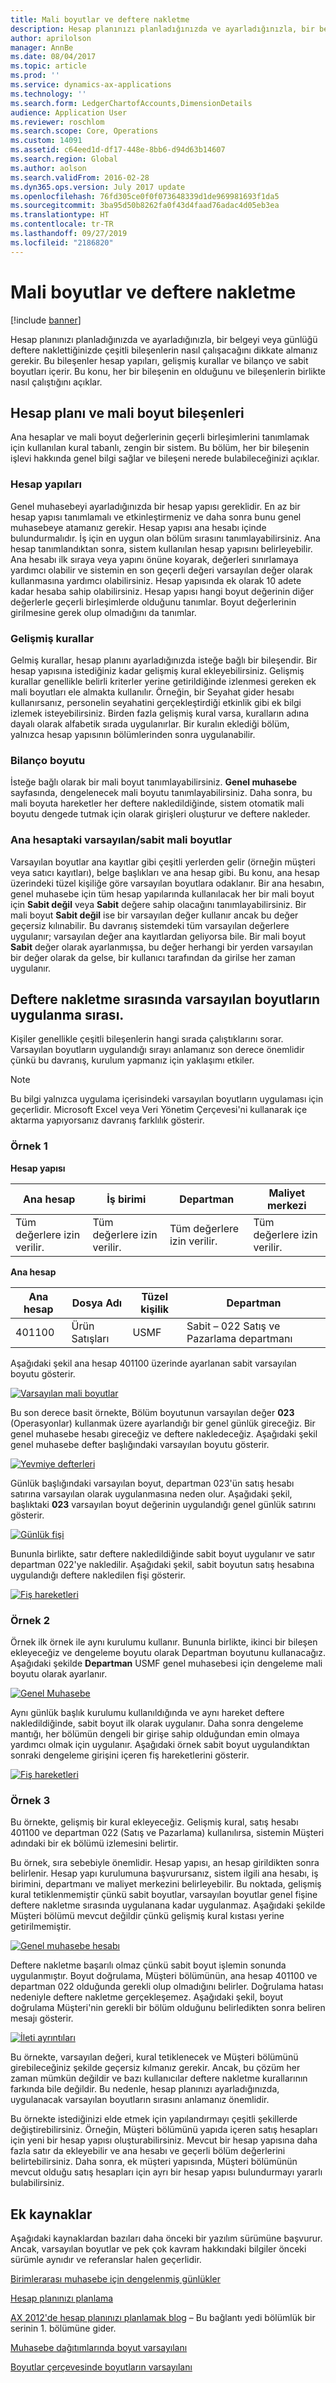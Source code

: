 ```yaml
---
title: Mali boyutlar ve deftere nakletme
description: Hesap planınızı planladığınızda ve ayarladığınızla, bir belgeyi veya günlüğü deftere naklettiğinizde çeşitli bileşenlerin nasıl çalışacağını dikkate almanız gerekir. Bu bileşenler hesap yapıları, gelişmiş kurallar ve bilanço ve sabit boyutları içerir. Bu konu, her bir bileşenin en olduğunu ve bileşenlerin birlikte nasıl çalıştığını açıklar.
author: aprilolson
manager: AnnBe
ms.date: 08/04/2017
ms.topic: article
ms.prod: ''
ms.service: dynamics-ax-applications
ms.technology: ''
ms.search.form: LedgerChartofAccounts,DimensionDetails
audience: Application User
ms.reviewer: roschlom
ms.search.scope: Core, Operations
ms.custom: 14091
ms.assetid: c64eed1d-df17-448e-8bb6-d94d63b14607
ms.search.region: Global
ms.author: aolson
ms.search.validFrom: 2016-02-28
ms.dyn365.ops.version: July 2017 update
ms.openlocfilehash: 76fd305ce0f0f073648339d1de969981693f1da5
ms.sourcegitcommit: 3ba95d50b8262fa0f43d4faad76adac4d05eb3ea
ms.translationtype: HT
ms.contentlocale: tr-TR
ms.lasthandoff: 09/27/2019
ms.locfileid: "2186820"
---
```

# <a name="financial-dimensions-and-posting"></a>Mali boyutlar ve deftere nakletme 

[!include [banner](../includes/banner.md)]

Hesap planınızı planladığınızda ve ayarladığınızla, bir belgeyi veya günlüğü deftere naklettiğinizde çeşitli bileşenlerin nasıl çalışacağını dikkate almanız gerekir. Bu bileşenler hesap yapıları, gelişmiş kurallar ve bilanço ve sabit boyutları içerir. Bu konu, her bir bileşenin en olduğunu ve bileşenlerin birlikte nasıl çalıştığını açıklar.

## <a name="chart-of-accounts-and-financial-dimension-components"></a>Hesap planı ve mali boyut bileşenleri

Ana hesaplar ve mali boyut değerlerinin geçerli birleşimlerini tanımlamak için kullanılan kural tabanlı, zengin bir sistem. Bu bölüm, her bir bileşenin işlevi hakkında genel bilgi sağlar ve bileşeni nerede bulabileceğinizi açıklar.

### <a name="account-structures"></a>Hesap yapıları

Genel muhasebeyi ayarladığınızda bir hesap yapısı gereklidir. En az bir hesap yapısı tanımlamalı ve etkinleştirmeniz ve daha sonra bunu genel muhasebeye atamanız gerekir. Hesap yapısı ana hesabı içinde bulundurmalıdır. İş için en uygun olan bölüm sırasını tanımlayabilirsiniz. Ana hesap tanımlandıktan sonra, sistem kullanılan hesap yapısını belirleyebilir. Ana hesabı ilk sıraya veya yapını önüne koyarak, değerleri sınırlamaya yardımcı olabilir ve sistemin en son geçerli değeri varsayılan değer olarak kullanmasına yardımcı olabilirsiniz. Hesap yapısında ek olarak 10 adete kadar hesaba sahip olabilirsiniz. Hesap yapısı hangi boyut değerinin diğer değerlerle geçerli birleşimlerde olduğunu tanımlar. Boyut değerlerinin girilmesine gerek olup olmadığını da tanımlar.

### <a name="advanced-rules"></a>Gelişmiş kurallar

Gelmiş kurallar, hesap planını ayarladığınızda isteğe bağlı bir bileşendir. Bir hesap yapısına istediğiniz kadar gelişmiş kural ekleyebilirsiniz. Gelişmiş kurallar genellikle belirli kriterler yerine getirildiğinde izlenmesi gereken ek mali boyutları ele almakta kullanılır. Örneğin, bir Seyahat gider hesabı kullanırsanız, personelin seyahatini gerçekleştirdiği etkinlik gibi ek bilgi izlemek isteyebilirsiniz. Birden fazla gelişmiş kural varsa, kuralların adına dayalı olarak alfabetik sırada uygulanırlar. Bir kuralın eklediği bölüm, yalnızca hesap yapısının bölümlerinden sonra uygulanabilir.

### <a name="balancing-dimension"></a>Bilanço boyutu

İsteğe bağlı olarak bir mali boyut tanımlayabilirsiniz. **Genel muhasebe** sayfasında, dengelenecek mali boyutu tanımlayabilirsiniz. Daha sonra, bu mali boyuta hareketler her deftere nakledildiğinde, sistem otomatik mali boyutu dengede tutmak için olarak girişleri oluşturur ve deftere nakleder.

### <a name="defaultfixed-financial-dimensions-on-the-main-account"></a>Ana hesaptaki varsayılan/sabit mali boyutlar

Varsayılan boyutlar ana kayıtlar gibi çeşitli yerlerden gelir (örneğin müşteri veya satıcı kayıtları), belge başlıkları ve ana hesap gibi. Bu konu, ana hesap üzerindeki tüzel kişiliğe göre varsayılan boyutlara odaklanır. Bir ana hesabın, genel muhasebe için tüm hesap yapılarında kullanılacak her bir mali boyut için **Sabit değil** veya **Sabit** değere sahip olacağını tanımlayabilirsiniz. Bir mali boyut **Sabit değil** ise bir varsayılan değer kullanır ancak bu değer geçersiz kılınabilir. Bu davranış sistemdeki tüm varsayılan değerlere uygulanır; varsayılan değer ana kayıtlardan geliyorsa bile. Bir mali boyut **Sabit** değer olarak ayarlanmışsa, bu değer herhangi bir yerden varsayılan bir değer olarak da gelse, bir kullanıcı tarafından da girilse her zaman uygulanır.

## <a name="order-in-which-default-dimensions-are-applied-during-posting"></a>Deftere nakletme sırasında varsayılan boyutların uygulanma sırası.

Kişiler genellikle çeşitli bileşenlerin hangi sırada çalıştıklarını sorar. Varsayılan boyutların uygulandığı sırayı anlamanız son derece önemlidir çünkü bu davranış, kurulum yapmanız için yaklaşımı etkiler.

> [!NOTE]
> Bu bilgi yalnızca uygulama içerisindeki varsayılan boyutların uygulaması için geçerlidir. Microsoft Excel veya Veri Yönetim Çerçevesi'ni kullanarak içe aktarma yapıyorsanız davranış farklılık gösterir.

### <a name="example-1"></a>Örnek 1

**Hesap yapısı**

| Ana hesap            | İş birimi           | Departman              | Maliyet merkezi             |
|-------------------------|-------------------------|-------------------------|-------------------------|
| Tüm değerlere izin verilir. | Tüm değerlere izin verilir. | Tüm değerlere izin verilir. | Tüm değerlere izin verilir. |

**Ana hesap**

| Ana hesap | Dosya Adı          | Tüzel kişilik | Departman                                 |
|--------------|---------------|--------------|--------------------------------------------|
| 401100       | Ürün Satışları | USMF         | Sabit – 022 Satış ve Pazarlama departmanı |

Aşağıdaki şekil ana hesap 401100 üzerinde ayarlanan sabit varsayılan boyutu gösterir.

[![Varsayılan mali boyutlar](./media/default-dimensions.png)](./media/default-dimensions.png)

Bu son derece basit örnekte, Bölüm boyutunun varsayılan değer **023** (Operasyonlar) kullanmak üzere ayarlandığı bir genel günlük gireceğiz. Bir genel muhasebe hesabı gireceğiz ve deftere nakledeceğiz. Aşağıdaki şekil genel muhasebe defter başlığındaki varsayılan boyutu gösterir.

[![Yevmiye defterleri](./media/general-journal.png)](./media/general-journal.png)

Günlük başlığındaki varsayılan boyut, departman 023'ün satış hesabı satırına varsayılan olarak uygulanmasına neden olur. Aşağıdaki şekil, başlıktaki **023** varsayılan boyut değerinin uygulandığı genel günlük satırını gösterir.

[![Günlük fişi](./media/journal-voucher.png)](./media/journal-voucher.png)

Bununla birlikte, satır deftere nakledildiğinde sabit boyut uygulanır ve satır departman 022'ye nakledilir. Aşağıdaki şekil, sabit boyutun satış hesabına uygulandığı deftere nakledilen fişi gösterir.

[![Fiş hareketleri](./media/voucher-transactions.png)](./media/voucher-transactions.png)

### <a name="example-2"></a>Örnek 2

Örnek ilk örnek ile aynı kurulumu kullanır. Bununla birlikte, ikinci bir bileşen ekleyeceğiz ve dengeleme boyutu olarak Departman boyutunu kullanacağız. Aşağıdaki şekilde **Departman** USMF genel muhasebesi için dengeleme mali boyutu olarak ayarlanır.

[![Genel Muhasebe](./media/ledger.png)](./media/ledger.png)

Aynı günlük başlık kurulumu kullanıldığında ve aynı hareket deftere nakledildiğinde, sabit boyut ilk olarak uygulanır. Daha sonra dengeleme mantığı, her bölümün dengeli bir girişe sahip olduğundan emin olmaya yardımcı olmak için uygulanır. Aşağıdaki örnek sabit boyut uygulandıktan sonraki dengeleme girişini içeren fiş hareketlerini gösterir.

[![Fiş hareketleri](./media/voucher-transactions2.png)](./media/voucher-transactions2.png)

### <a name="example-3"></a>Örnek 3

Bu örnekte, gelişmiş bir kural ekleyeceğiz. Gelişmiş kural, satış hesabı 401100 ve departman 022 (Satış ve Pazarlama) kullanılırsa, sistemin Müşteri adındaki bir ek bölümü izlemesini belirtir.

Bu örnek, sıra sebebiyle önemlidir. Hesap yapısı, an hesap girildikten sonra belirlenir. Hesap yapı kurulumuna başvurursanız, sistem ilgili ana hesabı, iş birimini, departmanı ve maliyet merkezini belirleyebilir. Bu noktada, gelişmiş kural tetiklenmemiştir çünkü sabit boyutlar, varsayılan boyutlar genel fişine deftere nakletme sırasında uygulanana kadar uygulanmaz. Aşağıdaki şekilde Müşteri bölümü mevcut değildir çünkü gelişmiş kural kıstası yerine getirilmemiştir.

[![Genel muhasebe hesabı](./media/drop-down.png)](./media/drop-down.png)

Deftere nakletme başarılı olmaz çünkü sabit boyut işlemin sonunda uygulanmıştır. Boyut doğrulama, Müşteri bölümünün, ana hesap 401100 ve departman 022 olduğunda gerekli olup olmadığını belirler. Doğrulama hatası nedeniyle deftere nakletme gerçekleşemez. Aşağıdaki şekil, boyut doğrulama Müşteri'nin gerekli bir bölüm olduğunu belirledikten sonra beliren mesajı gösterir.

[![İleti ayrıntıları](./media/message.png)](./media/message.png)

Bu örnekte, varsayılan değeri, kural tetiklenecek ve Müşteri bölümünü girebileceğiniz şekilde geçersiz kılmanız gerekir. Ancak, bu çözüm her zaman mümkün değildir ve bazı kullanıcılar deftere nakletme kurallarının farkında bile değildir. Bu nedenle, hesap planınızı ayarladığınızda, uygulanacak varsayılan boyutların sırasını anlamanız önemlidir.

Bu örnekte istediğinizi elde etmek için yapılandırmayı çeşitli şekillerde değiştirebilirsiniz. Örneğin, Müşteri bölümünü yapıda içeren satış hesapları için yeni bir hesap yapısı oluşturabilirsiniz. Mevcut bir hesap yapısına daha fazla satır da ekleyebilir ve ana hesabı ve geçerli bölüm değerlerini belirtebilirsiniz. Daha sonra, ek müşteri yapısında, Müşteri bölümünün mevcut olduğu satış hesapları için ayrı bir hesap yapısı bulundurmayı yararlı bulabilirsiniz.

## <a name="additional-resources"></a>Ek kaynaklar 

Aşağıdaki kaynaklardan bazıları daha önceki bir yazılım sürümüne başvurur. Ancak, varsayılan boyutlar ve pek çok kavram hakkındaki bilgiler önceki sürümle aynıdır ve referanslar halen geçerlidir.

[Birimlerarası muhasebe için dengelenmiş günlükler](example-balanced-journals-interunit-accounting.md)

[Hesap planınızı planlama](plan-chart-of-accounts.md) 

[AX 2012'de hesap planınızı planlamak blog](https://blogs.msdn.microsoft.com/axsa/2014/06/12/planning-your-chart-of-accounts-in-ax-2012-part-1-of-7/) – Bu bağlantı yedi bölümlük bir serinin 1. bölümüne gider.

[Muhasebe dağıtımlarında boyut varsayılanı](https://blogs.msdn.microsoft.com/ax_gfm_framework_team_blog/2013/12/16/dimension-defaulting-in-accounting-distributions-part-1-introduction/)

[Boyutlar çerçevesinde boyutların varsayılanı](https://blogs.msdn.microsoft.com/ax_gfm_framework_team_blog/2014/09/)
